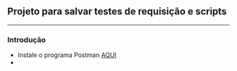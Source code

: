 ## Projeto para salvar testes de requisição e scripts

---

### Introdução

* Instale o programa Postman [AQUI](https://www.postman.com/downloads/)
* 

